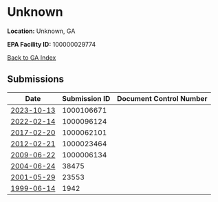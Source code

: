 # Unknown

**Location:** Unknown, GA

**EPA Facility ID:** 100000029774

[Back to GA Index](../../index.md)

## Submissions

| Date | Submission ID | Document Control Number |
|------|--------------|-------------------------|
| [2023-10-13](submissions/1000106671.md) | 1000106671 |  |
| [2022-02-14](submissions/1000096124.md) | 1000096124 |  |
| [2017-02-20](submissions/1000062101.md) | 1000062101 |  |
| [2012-02-21](submissions/1000023464.md) | 1000023464 |  |
| [2009-06-22](submissions/1000006134.md) | 1000006134 |  |
| [2004-06-24](submissions/38475.md) | 38475 |  |
| [2001-05-29](submissions/23553.md) | 23553 |  |
| [1999-06-14](submissions/1942.md) | 1942 |  |
